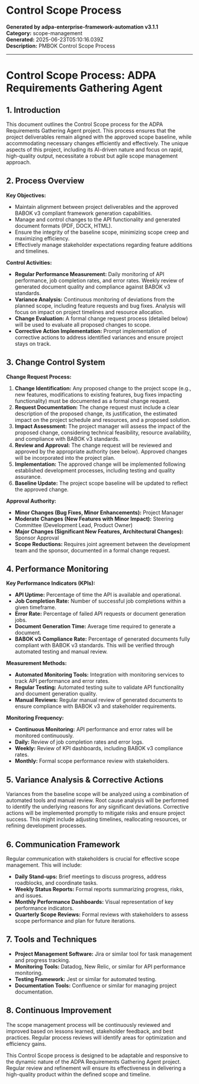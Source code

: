 # Control Scope Process

**Generated by adpa-enterprise-framework-automation v3.1.1**  
**Category:** scope-management  
**Generated:** 2025-06-23T05:10:16.039Z  
**Description:** PMBOK Control Scope Process

---

# Control Scope Process: ADPA Requirements Gathering Agent

## 1. Introduction

This document outlines the Control Scope process for the ADPA Requirements Gathering Agent project.  This process ensures that the project deliverables remain aligned with the approved scope baseline, while accommodating necessary changes efficiently and effectively.  The unique aspects of this project, including its AI-driven nature and focus on rapid, high-quality output, necessitate a robust but agile scope management approach.

## 2. Process Overview

**Key Objectives:**

* Maintain alignment between project deliverables and the approved BABOK v3 compliant framework generation capabilities.
* Manage and control changes to the API functionality and generated document formats (PDF, DOCX, HTML).
* Ensure the integrity of the baseline scope, minimizing scope creep and maximizing efficiency.
* Effectively manage stakeholder expectations regarding feature additions and timelines.

**Control Activities:**

* **Regular Performance Measurement:**  Daily monitoring of API performance, job completion rates, and error rates. Weekly review of generated document quality and compliance against BABOK v3 standards.
* **Variance Analysis:** Continuous monitoring of deviations from the planned scope, including feature requests and bug fixes.  Analysis will focus on impact on project timelines and resource allocation.
* **Change Evaluation:**  A formal change request process (detailed below) will be used to evaluate all proposed changes to scope.
* **Corrective Action Implementation:**  Prompt implementation of corrective actions to address identified variances and ensure project stays on track.

## 3. Change Control System

**Change Request Process:**

1. **Change Identification:** Any proposed change to the project scope (e.g., new features, modifications to existing features, bug fixes impacting functionality) must be documented as a formal change request.
2. **Request Documentation:**  The change request must include a clear description of the proposed change, its justification, the estimated impact on the project schedule and resources, and a proposed solution.
3. **Impact Assessment:** The project manager will assess the impact of the proposed change, considering technical feasibility, resource availability, and compliance with BABOK v3 standards.
4. **Review and Approval:**  The change request will be reviewed and approved by the appropriate authority (see below). Approved changes will be incorporated into the project plan.
5. **Implementation:**  The approved change will be implemented following established development processes, including testing and quality assurance.
6. **Baseline Update:** The project scope baseline will be updated to reflect the approved change.

**Approval Authority:**

* **Minor Changes (Bug Fixes, Minor Enhancements):** Project Manager
* **Moderate Changes (New Features with Minor Impact):**  Steering Committee (Development Lead, Product Owner)
* **Major Changes (Significant New Features, Architectural Changes):** Sponsor Approval
* **Scope Reductions:**  Requires joint agreement between the development team and the sponsor, documented in a formal change request.

## 4. Performance Monitoring

**Key Performance Indicators (KPIs):**

* **API Uptime:** Percentage of time the API is available and operational.
* **Job Completion Rate:** Number of successful job completions within a given timeframe.
* **Error Rate:** Percentage of failed API requests or document generation jobs.
* **Document Generation Time:** Average time required to generate a document.
* **BABOK v3 Compliance Rate:** Percentage of generated documents fully compliant with BABOK v3 standards.  This will be verified through automated testing and manual review.

**Measurement Methods:**

* **Automated Monitoring Tools:**  Integration with monitoring services to track API performance and error rates.
* **Regular Testing:**  Automated testing suite to validate API functionality and document generation quality.
* **Manual Reviews:**  Regular manual review of generated documents to ensure compliance with BABOK v3 and stakeholder requirements.

**Monitoring Frequency:**

* **Continuous Monitoring:** API performance and error rates will be monitored continuously.
* **Daily:** Review of job completion rates and error logs.
* **Weekly:** Review of KPI dashboards, including BABOK v3 compliance rates.
* **Monthly:**  Formal scope performance review with stakeholders.

## 5. Variance Analysis & Corrective Actions

Variances from the baseline scope will be analyzed using a combination of automated tools and manual review.  Root cause analysis will be performed to identify the underlying reasons for any significant deviations.  Corrective actions will be implemented promptly to mitigate risks and ensure project success.  This might include adjusting timelines, reallocating resources, or refining development processes.

## 6. Communication Framework

Regular communication with stakeholders is crucial for effective scope management.  This will include:

* **Daily Stand-ups:**  Brief meetings to discuss progress, address roadblocks, and coordinate tasks.
* **Weekly Status Reports:**  Formal reports summarizing progress, risks, and issues.
* **Monthly Performance Dashboards:**  Visual representation of key performance indicators.
* **Quarterly Scope Reviews:**  Formal reviews with stakeholders to assess scope performance and plan for future iterations.


## 7. Tools and Techniques

* **Project Management Software:**  Jira or similar tool for task management and progress tracking.
* **Monitoring Tools:**  Datadog, New Relic, or similar for API performance monitoring.
* **Testing Framework:**  Jest or similar for automated testing.
* **Documentation Tools:**  Confluence or similar for managing project documentation.


## 8. Continuous Improvement

The scope management process will be continuously reviewed and improved based on lessons learned, stakeholder feedback, and best practices.  Regular process reviews will identify areas for optimization and efficiency gains.


This Control Scope process is designed to be adaptable and responsive to the dynamic nature of the ADPA Requirements Gathering Agent project.  Regular review and refinement will ensure its effectiveness in delivering a high-quality product within the defined scope and timeline.
